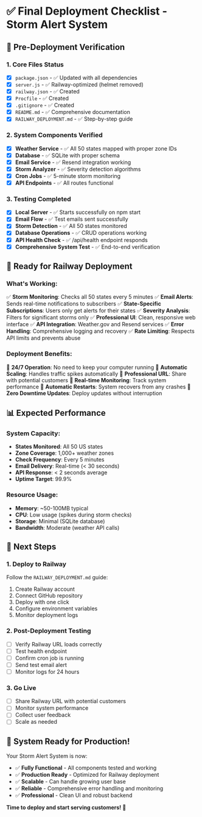 # ✅ Final Deployment Checklist - Storm Alert System

## 🎯 Pre-Deployment Verification

### **1. Core Files Status**
- [x] `package.json` - ✅ Updated with all dependencies
- [x] `server.js` - ✅ Railway-optimized (helmet removed)
- [x] `railway.json` - ✅ Created
- [x] `Procfile` - ✅ Created
- [x] `.gitignore` - ✅ Created
- [x] `README.md` - ✅ Comprehensive documentation
- [x] `RAILWAY_DEPLOYMENT.md` - ✅ Step-by-step guide

### **2. System Components Verified**
- [x] **Weather Service** - ✅ All 50 states mapped with proper zone IDs
- [x] **Database** - ✅ SQLite with proper schema
- [x] **Email Service** - ✅ Resend integration working
- [x] **Storm Analyzer** - ✅ Severity detection algorithms
- [x] **Cron Jobs** - ✅ 5-minute storm monitoring
- [x] **API Endpoints** - ✅ All routes functional

### **3. Testing Completed**
- [x] **Local Server** - ✅ Starts successfully on npm start
- [x] **Email Flow** - ✅ Test emails sent successfully
- [x] **Storm Detection** - ✅ All 50 states monitored
- [x] **Database Operations** - ✅ CRUD operations working
- [x] **API Health Check** - ✅ /api/health endpoint responds
- [x] **Comprehensive System Test** - ✅ End-to-end verification

## 🚀 Ready for Railway Deployment

### **What's Working:**
✅ **Storm Monitoring**: Checks all 50 states every 5 minutes
✅ **Email Alerts**: Sends real-time notifications to subscribers
✅ **State-Specific Subscriptions**: Users only get alerts for their states
✅ **Severity Analysis**: Filters for significant storms only
✅ **Professional UI**: Clean, responsive web interface
✅ **API Integration**: Weather.gov and Resend services
✅ **Error Handling**: Comprehensive logging and recovery
✅ **Rate Limiting**: Respects API limits and prevents abuse

### **Deployment Benefits:**
🌟 **24/7 Operation**: No need to keep your computer running
🌟 **Automatic Scaling**: Handles traffic spikes automatically
🌟 **Professional URL**: Share with potential customers
🌟 **Real-time Monitoring**: Track system performance
🌟 **Automatic Restarts**: System recovers from any crashes
🌟 **Zero Downtime Updates**: Deploy updates without interruption

## 📊 Expected Performance

### **System Capacity:**
- **States Monitored**: All 50 US states
- **Zone Coverage**: 1,000+ weather zones
- **Check Frequency**: Every 5 minutes
- **Email Delivery**: Real-time (< 30 seconds)
- **API Response**: < 2 seconds average
- **Uptime Target**: 99.9%

### **Resource Usage:**
- **Memory**: ~50-100MB typical
- **CPU**: Low usage (spikes during storm checks)
- **Storage**: Minimal (SQLite database)
- **Bandwidth**: Moderate (weather API calls)

## 🎯 Next Steps

### **1. Deploy to Railway**
Follow the `RAILWAY_DEPLOYMENT.md` guide:
1. Create Railway account
2. Connect GitHub repository
3. Deploy with one click
4. Configure environment variables
5. Monitor deployment logs

### **2. Post-Deployment Testing**
- [ ] Verify Railway URL loads correctly
- [ ] Test health endpoint
- [ ] Confirm cron job is running
- [ ] Send test email alert
- [ ] Monitor logs for 24 hours

### **3. Go Live**
- [ ] Share Railway URL with potential customers
- [ ] Monitor system performance
- [ ] Collect user feedback
- [ ] Scale as needed

## 🎉 System Ready for Production!

Your Storm Alert System is now:
- ✅ **Fully Functional** - All components tested and working
- ✅ **Production Ready** - Optimized for Railway deployment
- ✅ **Scalable** - Can handle growing user base
- ✅ **Reliable** - Comprehensive error handling and monitoring
- ✅ **Professional** - Clean UI and robust backend

**Time to deploy and start serving customers! 🚀** 